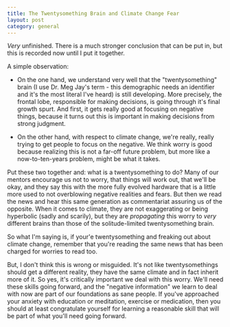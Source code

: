 ```yaml
---
title: The Twentysomething Brain and Climate Change Fear
layout: post
category: general
---
```


*Very* unfinished. There is a much stronger conclusion that can be put in, but this is recorded now until I put it together.

A simple observation:

* On the one hand, we understand very well that the "twentysomething" brain (I use Dr. Meg Jay's term - this demographic needs an identifier and it's the most literal I've heard) is still developing. More precisely, the frontal lobe, responsible for making decisions, is going through it's final growth spurt. And first, it gets really good at focusing on negative things, because it turns out this is important in making decisions from strong judgment.

* On the other hand, with respect to climate change, we're really, really trying to get people to focus on the negative. We think worry is good because realizing this is not a far-off future problem, but more like a now-to-ten-years problem, might be what it takes.

Put these two together and:  what is a twentysomething to do? Many of our mentors encourage us not to worry, that things will work out, that we'll be okay, and they say this with the more fully evolved hardware that is a little more used to not overblowing negative realities and fears. But then we read the news and hear this same generation as commentariat assuring us of the opposite. When it comes to climate, they are not exaggerating or being hyperbolic (sadly and scarily), but they are *propagating* this worry to *very* different brains than those of the solitude-limited twentysomething brain.

So what I'm saying is, if your'e twentysomething and freaking out about climate change, remember that you're reading the same news that has been charged for worries to read too.

But, I don't think this is wrong or misguided. It's not like twentysomethings should get a different reality, they have the same climate and in fact inherit more of it. So yes, it's critically important we deal with this worry. We'll need these skills going forward, and the "negative information" we learn to deal with now are part of our foundations as sane people. If you've approached your anxiety with education or meditation, exercise or medication, then you should at least congratulate yourself for learning a reasonable skill that will be part of what you'll need going forward.